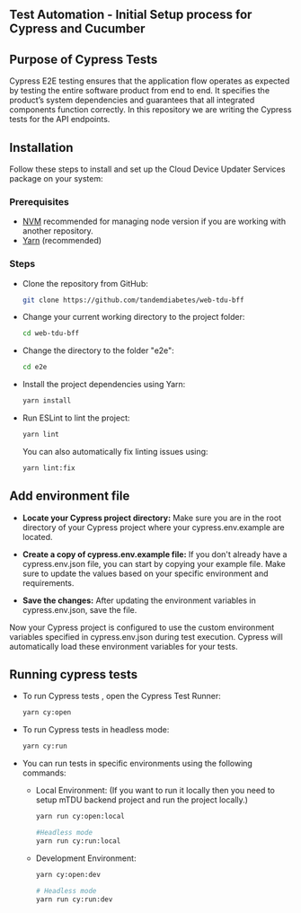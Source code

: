 ## Test Automation - Initial Setup process for Cypress and Cucumber

## Purpose of Cypress Tests
Cypress E2E testing ensures that the application flow operates as expected by testing the entire software product from end to end. It specifies the product’s system dependencies and guarantees that all integrated components function correctly. In this repository we are writing the Cypress tests for the API endpoints.
## Installation
Follow these steps to install and set up the Cloud Device Updater Services package on your system:
### Prerequisites
- [NVM](https://github.com/nvm-sh/nvm#installing-and-updating) recommended for managing node version if you are working with another repository.
- [Yarn](https://classic.yarnpkg.com/lang/en/docs/cli/install/) (recommended)
### Steps
- Clone the repository from GitHub:
    ```bash
    git clone https://github.com/tandemdiabetes/web-tdu-bff

   ```
- Change your current working directory to the project folder:
    ```sh
    cd web-tdu-bff
    ```
- Change the directory to the folder "e2e":
    ```sh
    cd e2e
    ```
- Install the project dependencies using Yarn:
    ```sh
    yarn install
    ```
- Run ESLint to lint the project:
    ```sh
    yarn lint
    ```
    You can also automatically fix linting issues using:
    ```sh
    yarn lint:fix
    ```
## Add environment file
- **Locate your Cypress project directory:** Make sure you are in the root directory of your Cypress project where your cypress.env.example are located.

- **Create a copy of cypress.env.example file:** If you don't already have a cypress.env.json file, you can start by copying your example file. Make sure to update the values based on your specific environment and requirements.

- **Save the changes:** After updating the environment variables in cypress.env.json, save the file.

Now your Cypress project is configured to use the custom environment variables specified in cypress.env.json during test execution. Cypress will automatically load these environment variables for your tests.

## Running cypress tests
- To run Cypress tests , open the Cypress Test Runner:
    ```sh
    yarn cy:open
    ```
- To run Cypress tests in headless mode:
    ```sh
    yarn cy:run
    ```
- You can run tests in specific environments using the following commands:
  - Local Environment: (If you want to run it locally then you need to setup mTDU backend project and run the project locally.)
    ```sh
    yarn run cy:open:local 
    ```

    ```sh
    #Headless mode
    yarn run cy:run:local
    ```

  - Development Environment:
    ```sh
    yarn cy:open:dev 
    ```
    ```sh
    # Headless mode
    yarn run cy:run:dev
    ``` 